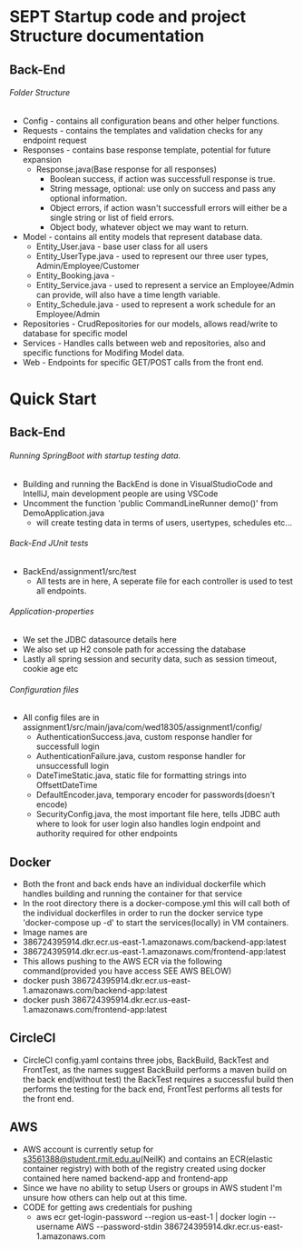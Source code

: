 # SEPT Startup code and  project Structure documentation 

## Back-End 
###### Folder Structure
  * Config - contains all configuration beans and other helper functions.
  * Requests - contains the templates and validation checks for any endpoint request
  * Responses - contains base response template, potential for future expansion
    * Response.java(Base response for all responses)
      - Boolean success, if action was successfull response is true.
      - String message, optional: use only on success and pass any optional information.
      - Object errors, if action wasn't successfull errors will either be a single string or list of field errors.
      - Object body, whatever object we may want to return.
  * Model - contains all entity models that represent database data.
    * Entity_User.java - base user class for all users
    * Entity_UserType.java - used to represent our three user types, Admin/Employee/Customer
    * Entity_Booking.java - 
    * Entity_Service.java - used to represent a service an Employee/Admin can provide, will also have a time length variable.
    * Entity_Schedule.java - used to represent a work schedule for an Employee/Admin
  * Repositories - CrudRepositories for our models, allows read/write to database for specific model
  * Services - Handles calls between web and repositories, also and specific functions for Modifing Model data.
  * Web - Endpoints for specific GET/POST calls from the front end.
      


# Quick Start

## Back-End
###### Running SpringBoot with startup testing data.
  - Building and running the BackEnd is done in VisualStudioCode and IntelliJ, main development people are using VSCode
  - Uncomment the function 'public CommandLineRunner demo()' from DemoApplication.java
    - will create testing data in terms of users, usertypes, schedules etc...

###### Back-End JUnit tests
 - BackEnd/assignment1/src/test
   - All tests are in here, A seperate file for each controller is used to test all endpoints. 
   
###### Application-properties
 - We set the JDBC datasource details here
 - We also set up H2 console path for accessing the database
 - Lastly all spring session and security data, such as session timeout, cookie age etc
 
###### Configuration files
 - All config files are in assignment1/src/main/java/com/wed18305/assignment1/config/
   - AuthenticationSuccess.java, custom response handler for successfull login
   - AuthenticationFailure.java, custom response handler for unsuccessfull login
   - DateTimeStatic.java, static file for formatting strings into OffsettDateTime
   - DefaultEncoder.java, temporary encoder for passwords(doesn't encode)
   - SecurityConfig.java, the most important file here, tells JDBC auth where to look for user login also handles login endpoint and authority required for other endpoints
   
## Docker
 - Both the front and back ends have an individual dockerfile which handles building and running the container for that service
 - In the root directory there is a docker-compose.yml this will call both of the individual dockerfiles in order to run the docker service type 'docker-compose up -d' to start the services(locally) in VM containers.
 - Image names are
  - 386724395914.dkr.ecr.us-east-1.amazonaws.com/backend-app:latest
  - 386724395914.dkr.ecr.us-east-1.amazonaws.com/frontend-app:latest
 - This allows pushing to the AWS ECR via the following command(provided you have access SEE AWS BELOW)
  - docker push 386724395914.dkr.ecr.us-east-1.amazonaws.com/backend-app:latest
  - docker push 386724395914.dkr.ecr.us-east-1.amazonaws.com/frontend-app:latest
 
## CircleCI
 - CircleCI config.yaml contains three jobs, BackBuild, BackTest and FrontTest, as the names suggest BackBuild performs a maven build on the back end(without test) the BackTest requires a successful build then performs the testing for the back end, FrontTest performs all tests for the front end.
 
## AWS
 - AWS account is currently setup for s3561388@student.rmit.edu.au(NeilK) and contains an ECR(elastic container registry) with both of the registry created using docker contained here named backend-app and frontend-app
 - Since we have no ability to setup Users or groups in AWS student I'm unsure how others can help out at this time.
 - CODE for getting aws credentials for pushing  
   - aws ecr get-login-password --region us-east-1 | docker login --username AWS --password-stdin 386724395914.dkr.ecr.us-east-1.amazonaws.com
